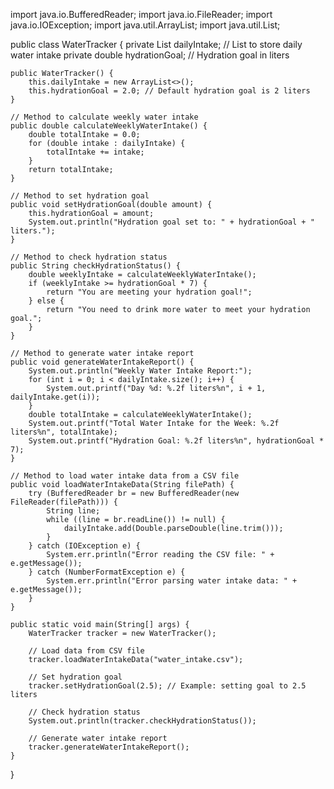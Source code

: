 import java.io.BufferedReader;
import java.io.FileReader;
import java.io.IOException;
import java.util.ArrayList;
import java.util.List;

public class WaterTracker {
    private List<Double> dailyIntake; // List to store daily water intake
    private double hydrationGoal; // Hydration goal in liters

    public WaterTracker() {
        this.dailyIntake = new ArrayList<>();
        this.hydrationGoal = 2.0; // Default hydration goal is 2 liters
    }

    // Method to calculate weekly water intake
    public double calculateWeeklyWaterIntake() {
        double totalIntake = 0.0;
        for (double intake : dailyIntake) {
            totalIntake += intake;
        }
        return totalIntake;
    }

    // Method to set hydration goal
    public void setHydrationGoal(double amount) {
        this.hydrationGoal = amount;
        System.out.println("Hydration goal set to: " + hydrationGoal + " liters.");
    }

    // Method to check hydration status
    public String checkHydrationStatus() {
        double weeklyIntake = calculateWeeklyWaterIntake();
        if (weeklyIntake >= hydrationGoal * 7) {
            return "You are meeting your hydration goal!";
        } else {
            return "You need to drink more water to meet your hydration goal.";
        }
    }

    // Method to generate water intake report
    public void generateWaterIntakeReport() {
        System.out.println("Weekly Water Intake Report:");
        for (int i = 0; i < dailyIntake.size(); i++) {
            System.out.printf("Day %d: %.2f liters%n", i + 1, dailyIntake.get(i));
        }
        double totalIntake = calculateWeeklyWaterIntake();
        System.out.printf("Total Water Intake for the Week: %.2f liters%n", totalIntake);
        System.out.printf("Hydration Goal: %.2f liters%n", hydrationGoal * 7);
    }

    // Method to load water intake data from a CSV file
    public void loadWaterIntakeData(String filePath) {
        try (BufferedReader br = new BufferedReader(new FileReader(filePath))) {
            String line;
            while ((line = br.readLine()) != null) {
                dailyIntake.add(Double.parseDouble(line.trim()));
            }
        } catch (IOException e) {
            System.err.println("Error reading the CSV file: " + e.getMessage());
        } catch (NumberFormatException e) {
            System.err.println("Error parsing water intake data: " + e.getMessage());
        }
    }

    public static void main(String[] args) {
        WaterTracker tracker = new WaterTracker();
        
        // Load data from CSV file
        tracker.loadWaterIntakeData("water_intake.csv");

        // Set hydration goal
        tracker.setHydrationGoal(2.5); // Example: setting goal to 2.5 liters

        // Check hydration status
        System.out.println(tracker.checkHydrationStatus());

        // Generate water intake report
        tracker.generateWaterIntakeReport();
    }
}